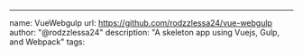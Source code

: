 ---
name: VueWebgulp
url: https://github.com/rodzzlessa24/vue-webgulp
author: "@rodzzlessa24"
description: "A skeleton app using Vuejs, Gulp, and Webpack"
tags: